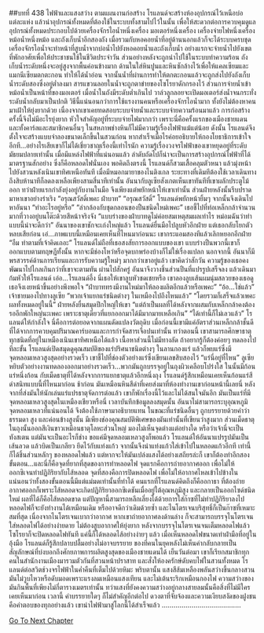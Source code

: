 ##บทที่ 438 ไฟฟ้าและแสงสว่าง
ตามแผนงานก่อสร้าง โรแลนด์จะสร้างห้องอุปกรณ์ไว้เหนือบ่อแต่ละแห่ง แล้วนำอุปกรณ์ทั้งหมดที่ต้องใช้ในระบบทั้งสามไปไว้ในนั้น เพื่อให้สะดวกต่อการควบคุมดูแล
อุปกรณ์ทั้งหมดประกอบไปด้วยเครื่องจักรไอน้ำหนึ่งเครื่อง มอเตอร์หนึ่งเครื่อง เครื่องจ่ายไฟหนึ่งเครื่อง หม้อน้ำหนึ่งหม้อ และถังเก็บน้ำอีกสองถัง เมื่อรวมกับหอคอยน้ำที่อยู่ด้านนอกแล้วก็จะได้ระบบครบชุด
เครื่องจักรไอน้ำจะทำหน้าที่สูบน้ำจากบ่อน้ำไปยังหอคอยน้ำและถังเก็บน้ำ อย่างแรกจะจ่ายน้ำไปยังเขตที่พักอาศัยเพื่อให้ประชาชนใช้ในชีวิตประจำวัน ส่วนอย่างหลังจะถูกนำไปใช้ในระบบทำความร้อน ถังเก็บน้ำระดับหนึ่งจะอยู่สูงจากพื้นค่อนข้างมาก ด้านในใส่หินปูนและหินซักล้างไว้เพื่อให้แคลเซียมและแมกนีเซียมตกตะกอน ทำให้ได้น้ำอ่อน จากนั้นน้ำที่ผ่านการทำให้ตกตะกอนแล้วจะถูกส่งไปยังถังเก็บน้ำระดับสองซึ่งอยู่ต่ำลงมา สารแขวนลอยในน้ำจะถูกตาข่ายของโซโรยาดักกรองไว้
ส่วนการจ่ายน้ำเข้าหม้อน้ำเป็นหน้าที่ของมอเตอร์ เมื่อน้ำในถังมีระดับต่ำเกินไป วาล์วลูกลอยจะเปิดมอเตอร์ส่งน้ำจนกระทั่งระดับน้ำกลับมาเป็นปกติ วิธีนี้แน่นอนกว่าการใช้แรงงานคนหรือเครื่องจักรไอน้ำมาก ทั้งยังไม่ต้องหาคนมาเฝ้าให้ยุ่งยากด้วย
เนื่องจากเขาเคยทดสอบระบบจ่ายน้ำและระบบจ่ายความร้อนมาแล้ว การก่อสร้างครั้งนี้จึงไม่มีอะไรยุ่งยาก หัวใจสำคัญอยู่ที่ระบบจ่ายไฟมากกว่า เพราะนี่คือครั้งแรกของเมืองชายแดน และทั้งคาร์ลและสมาชิกคนอื่นๆ ในสหภาพช่างหินก็ไม่มีความรู้เรื่องไฟฟ้าแม้แต่น้อย ดังนั้น โรแลนด์จึงตั้งใจจะสร้างแบบจำลองขนาดเล็กขึ้นในสวนก่อน หากสำเร็จเมื่อไรค่อยอธิบายให้กองโยธาธิการเข้าใจอีกที...อย่างไรเสียเขาก็ไม่ได้เชี่ยวชาญเรื่องนี้เท่าไรนัก ความรู้เรื่องวงจรไฟฟ้าของเขาหยุดอยู่ที่ระดับมัธยมปลายเท่านั้น
เมื่อมีแหล่งไฟฟ้าที่แน่นอนแล้ว ลำดับถัดไปก็น่าจะเป็นการสร้างอุปกรณ์ไฟฟ้าที่ได้มาตรฐานสักอย่าง ซึ่งก็คือหลอดไฟนั่นเอง
พอคิดถึงตรงนี้ โรแลนด์ก็สวมเสื้อคลุมตัวหนา แล้วมุ่งหน้าไปยังสวนหลังเนินเขาทิศเหนือทันที
เมื่อมีหมอกมายาของไนติงเกล ระยะทางที่เดิมทีต้องใช้เวลาเดินทางถึงสิบห้านาทีก็ลดลงเหลือเพียงสามสี่นาทีเท่านั้น
อันนากับลูเซียสังเกตเห็นเขาทันทีที่เขาผลักประตูไม้ออก ทว่าฝ่ายแรกกำลังยุ่งอยู่กับงานในมือ จึงเพียงแต่พยักหน้าให้เขาเท่านั้น ส่วนฝ่ายหลังนั้นรีบปราดมาหาเขาอย่างร่าเริง “อรุณสวัสดิ์เพคะ ฝ่าบาท”
“อรุณสวัสดิ์” โรแลนด์พยักหน้ายิ้มๆ จากนั้นจึงเดินไปหาอันนา “ทำอะไรอยู่หรือ”
“ลำกล้องกับชุดกลอนของปืนชนิดใหม่เพคะ” เธอชี้ไปที่ท่อเหล็กกล้าจำนวนมากที่วางอยู่บนโต๊ะด้วยสีหน้าจริงจัง “แบบร่างของฝ่าบาทดูไม่ค่อยสมเหตุสมผลเท่าไร หม่อมฉันว่าทำแบบนี้น่าจะดีกว่า”
อันนาของเขาชักจะเก่งใหญ่แล้ว โรแลนด์ยื่นมือไปลูบหัวอีกฝ่าย แต่เธอกลับโยกตัวหลบเสียก่อน เอ๋...ภาพแบบนี้เหมือนเคยเห็นที่ไหนมาก่อนนะ เขากระแอมสองทีแล้วเลิกหยอกอีกฝ่าย “อืม ทำตามที่เจ้าคิดเถอะ”
โรแลนด์ไม่ถือที่เธอสงสัยการออกแบบของเขา แบบร่างปืนพวกนี้เขาก็ออกแบบตามทฤษฎีทั้งนั้น หากจะมีช่องโหว่หรือจุดบกพร่องบ้างก็ไม่ใช่เรื่องแปลก นอกจากนี้ อันนาก็มีพรสวรรค์ด้านการเรียนและการรับความรู้ใหม่ๆ มากกว่าเขาอยู่แล้ว เขาคิดว่าสักวัน ความรู้ของเธอคงพัฒนาไปไกลเกินกว่าที่เขาจะตามทัน
ผ่านไปสักครู่ อันนาจึงวางชิ้นส่วนปืนที่แปรรูปเสร็จลง แล้วเดินมาก้มหัวให้โรแลนด์
เอ่อ...โรแลนด์อึ้ง นี่เธอให้เขาลูบหัวชดเชยหรือ
เขาลองลูบเส้นผมนุ่มสลวยของเธอดู เธอจึงเงยหน้าขึ้นอย่างพึงพอใจ “ฝ่าบาททรงมีงานใหม่มาให้ลองผลิตอีกแล้วหรือเพคะ”
“อ้อ...ใช่แล้ว” เจ้าชายมองไปทางลูเซีย “พวกเจ้าแยกแร่ชนิดต่างๆ ในเหมืองไปถึงไหนแล้ว”
“โดยรวมก็เสร็จแล้วเพคะ ผลทั้งหมดอยู่ในนี้” ฝ่ายหลังยื่นสมุดปึกใหญ่ให้เขา “แต่ถ้าเป็นผลที่ได้หลังจากผสมกับเหล็กกล้าคงต้องรออีกพักใหญ่นะเพคะ เพราะธาตุเดี่ยวที่แยกออกมาได้มีมากมายเหลือเกิน”
“ได้เท่านี้ก็ไม่เลวแล้ว” โรแลนด์ให้กำลังใจ
นี่คือการต่อยอดจากแผนดัดแปลงวัตถุดิบ เมื่อก่อนนี้เขามีแค่อัตราส่วนเหล็กกล้าชั้นดีที่ได้จากการควบคุมปริมาณคาร์บอนและการกำจัดสารเจือปนเท่านั้น ทว่าตอนนี้ เขาสามารถศึกษาธาตุทุกชนิดที่อยู่ในเหมืองเนินเขาทิศเหนือได้แล้ว เนื้อหาส่วนนี้ไม่มีทางลัด ถ้าอยากรู้ก็ต้องค่อยๆ ทดลองไปทีละขั้น
โรแลนด์เปิดสมุดดูคุณสมบัติของแร่ปริศนาชนิดต่างๆ ในลานกองแร่ แล้วก็พบแร่ซึ่งมีจุดหลอมเหลวสูงสุดอย่างรวดเร็ว เขาชี้ไปที่ช่องตัวอย่างแร่ซึ่งเขียนเลขสิบสองไว้ “แร่นี่อยู่ที่ไหน”
ลูเซียหยิบตัวอย่างงานทดลองออกมาอย่างรวดเร็ว...พวกมันถูกบรรจุอยู่ในถุงผิวเคลือบโปร่งใส ในนั้นมีก้อนแร่หนึ่งก้อน กับเม็ดธาตุที่ได้หลังจากการแยกธาตุแล้วอีกหนึ่งถุง
โรแลนด์รู้สึกเหมือนเคยเห็นก้อนแร่สีดำสนิทแบบนี้ที่ไหนมาก่อน
ช้าก่อน มันเหมือนหินสีดำที่เคยส่งมาที่ห้องทำงานเขาก่อนหน้านี้เลยนี่ หลังจากที่ส่งมันให้นักเล่นแร่แปรธาตุจัดการต่อแล้ว เขาก็พักเรื่องนี้ไว้และไม่ได้สนใจมันอีก
มันเป็นแร่ที่มีจุดหลอมเหลวสูงสุดในเหมืองเชียวหรือนี่
เวลาบันทึกข้อมูลลงสมุดนั้น อันนาไม่สามารถระบุอุณหภูมิจุดหลอมเหลวที่แน่นอนได้ จึงต้องใช้ภาษามาอธิบายแทน ในขณะที่แร่ชนิดอื่นๆ ถูกบรรยายด้วยคำว่าธรรมดา สูง และค่อนข้างสูงนั้น มีเพียงช่องคุณสมบัติพิเศษของมันเท่านั้นที่เขียนว่าสูงมาก
ส่วนเม็ดธาตุในถุงนั้นออกสีเงินขาวเหมือนธาตุโลหะส่วนใหญ่ มองไม่เห็นจุดต่างแต่อย่างใด
หรือว่าเจ้านี่จะเป็นทังสเตน
แต่มันจะเป็นอะไรก็ช่าง ขอแค่มีจุดหลอมเหลวสูงก็พอแล้ว
โรแลนด์ให้อันนาแปรรูปมันเป็นเส้นลวด แล้วบิดเป็นเกลียว ยึดไว้กับแท่งแก้ว จากนั้นจึงนำแท่งแก้วใส่เข้าไปในหลอดแก้วอีกที เท่านี้ก็ได้ชิ้นส่วนหลักๆ ของหลอดไฟแล้ว
แต่หากจะให้มันเปล่งแสงได้อย่างเสถียรล่ะก็ เขาก็ต้องทำอีกสองขั้นตอน...และนี่ก็คือจุดที่ยากที่สุดของการทำหลอดไฟ จุดแรกคือการถ่ายอากาศออก เพื่อไม่ให้ออกซิเจนทำปฏิกิริยากับไส้หลอด จุดที่สองคือการปิดหลอดไฟ เพื่อไม่ให้อากาศไหลเข้าไปข้างใน
แน่นอนว่าทั้งสองขั้นตอนนี้มีแต่แม่มดเท่านั้นที่ทำได้
คนแรกที่โรแลนด์คิดถึงก็คืออกาธา
ที่ต้องถ่ายอากาศออกก็เพราะไส้หลอดจะเกิดปฏิกิริยาออกซิเดชันเมื่ออยู่ใต้อุณหภูมิสูง และกลายเป็นออกไซด์ชนิดใหม่ ผลที่ได้ก็คือไส้หลอดขาด แต่ปัญหานี้สามารถหลีกเลี่ยงได้ด้วยการใส่ก๊าซที่ไม่ทำปฏิกิริยาลงไป หลอดไฟก็จะยังทำงานได้เหมือนเดิม หรืออาจดีกว่าเดิมด้วยซ้ำ
และไนโตรเจนบริสุทธิ์ก็เป็นก๊าซที่เหมาะสมที่สุด
เนื่องจากไนโตรเจนเบากว่าอากาศ หากเขาถ่ายอากาศลงด้านล่าง ก็จะสามารถบรรจุไนโตรเจนใส่หลอดไฟได้อย่างง่ายดาย ไม่ต้องสูบอากาศให้ยุ่งยาก หลังจากบรรจุไนโตรเจนจนเต็มหลอดไฟแล้ว โซโรยาก็จะปิดหลอดไฟทันที แค่นี้ก็ได้หลอดไส้อย่างง่ายๆ แล้ว
เมื่อเห็นหลอดไฟขนาดเท่าฝ่ามือที่อยู่ในอุ้งมือ โรแลนด์ก็รู้สึกปลาบปลื้มอย่างไม่อาจบรรยาย ของที่คนในยุคหลังไม่เห็นค่ากลับกลายเป็นสัญลักษณ์ที่บ่งบอกถึงศักยภาพการผลิตสูงสุดของเมืองชายแดนได้
เย็นวันต่อมา เขาก็เรียกสมาชิกทุกคนในสำนักงานเมืองมารวมตัวกันที่สวนหน้าปราสาท และสั่งให้องครักษ์ดับคบไฟในสวนทั้งหมด
โรแลนด์ต่อสวิตช์วงจรไฟฟ้าในค่ำคืนที่เต็มไปด้วยหิมะ
พริบตานั้น แสงสีส้มเหลืองพลันสว่างขึ้นกลางสวน มันไม่วูบไหวหรือดับมอดเพราะแรงลมเหมือนแสงเทียน และไม่เต้นระริกเหมือนกองไฟ ความสว่างของมันกินพื้นที่เพียงไม่กี่ตารางเมตรเท่านั้น ทว่าแสงที่ยังคงความสว่างอยู่กลางสายลมนั้นคือสิ่งที่ไม่มีใครเคยเห็นมาก่อน
เวลานี้ คำบรรยายใดๆ ก็ไม่สำคัญอีกต่อไป
ดวงตาที่จับจ้องและความเงียบสงัดของฝูงชนคือคำตอบของทุกอย่างแล้ว
เขานำไฟฟ้ามาสู่โลกนี้ได้สำเร็จแล้ว
........................................




[Go To Next Chapter]( ./351.md)